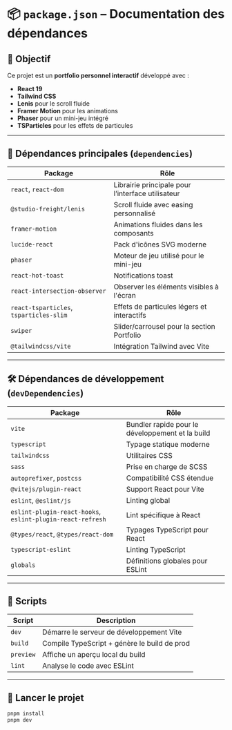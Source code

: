 # 📦 `package.json` – Documentation des dépendances

## 🎯 Objectif

Ce projet est un **portfolio personnel interactif** développé avec :

- **React 19**
- **Tailwind CSS**
- **Lenis** pour le scroll fluide
- **Framer Motion** pour les animations
- **Phaser** pour un mini-jeu intégré
- **TSParticles** pour les effets de particules

---

## 🧩 Dépendances principales (`dependencies`)

| Package                                 | Rôle                                              |
| --------------------------------------- | ------------------------------------------------- |
| `react`, `react-dom`                    | Librairie principale pour l’interface utilisateur |
| `@studio-freight/lenis`                 | Scroll fluide avec easing personnalisé            |
| `framer-motion`                         | Animations fluides dans les composants            |
| `lucide-react`                          | Pack d'icônes SVG moderne                         |
| `phaser`                                | Moteur de jeu utilisé pour le mini-jeu            |
| `react-hot-toast`                       | Notifications toast                               |
| `react-intersection-observer`           | Observer les éléments visibles à l'écran          |
| `react-tsparticles`, `tsparticles-slim` | Effets de particules légers et interactifs        |
| `swiper`                                | Slider/carrousel pour la section Portfolio        |
| `@tailwindcss/vite`                     | Intégration Tailwind avec Vite                    |

---

## 🛠️ Dépendances de développement (`devDependencies`)

| Package                                                    | Rôle                                             |
| ---------------------------------------------------------- | ------------------------------------------------ |
| `vite`                                                     | Bundler rapide pour le développement et la build |
| `typescript`                                               | Typage statique moderne                          |
| `tailwindcss`                                              | Utilitaires CSS                                  |
| `sass`                                                     | Prise en charge de SCSS                          |
| `autoprefixer`, `postcss`                                  | Compatibilité CSS étendue                        |
| `@vitejs/plugin-react`                                     | Support React pour Vite                          |
| `eslint`, `@eslint/js`                                     | Linting global                                   |
| `eslint-plugin-react-hooks`, `eslint-plugin-react-refresh` | Lint spécifique à React                          |
| `@types/react`, `@types/react-dom`                         | Typages TypeScript pour React                    |
| `typescript-eslint`                                        | Linting TypeScript                               |
| `globals`                                                  | Définitions globales pour ESLint                 |

---

## 🔧 Scripts

| Script    | Description                                  |
| --------- | -------------------------------------------- |
| `dev`     | Démarre le serveur de développement Vite     |
| `build`   | Compile TypeScript + génère le build de prod |
| `preview` | Affiche un aperçu local du build             |
| `lint`    | Analyse le code avec ESLint                  |

---

## 🚀 Lancer le projet

```bash
pnpm install
pnpm dev
